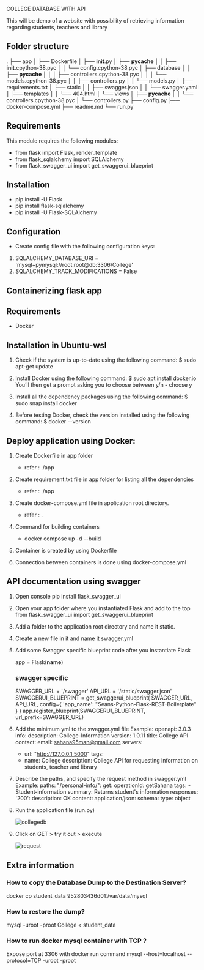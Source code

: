COLLEGE DATABASE WITH API

This will be demo of a website with possibility of retrieving information regarding students, teachers and library

## Folder structure

.
├── app
│   ├── Dockerfile
│   ├── __init__.py
│   ├── __pycache__
│   │   ├── __init__.cpython-38.pyc
│   │   └── config.cpython-38.pyc
│   ├── database
│   │   ├── __pycache__
│   │   │   ├── controllers.cpython-38.pyc
│   │   │   └── models.cpython-38.pyc
│   │   ├── controllers.py
│   │   └── models.py
│   ├── requirements.txt
│   ├── static
│   │   ├── swagger.json
│   │   └── swagger.yaml
│   ├── templates
│   │   └── 404.html
│   └── views
│       ├── __pycache__
│       │   └── controllers.cpython-38.pyc
│       └── controllers.py
├── config.py
├── docker-compose.yml
├── readme.md
└── run.py


## Requirements

This module requires the following modules:

- from flask import Flask, render_template
- from flask_sqlalchemy import SQLAlchemy
- from flask_swagger_ui import get_swaggerui_blueprint

## Installation

- pip install -U Flask
- pip install flask-sqlalchemy
- pip install -U Flask-SQLAlchemy

## Configuration

- Create config file with the following configuration keys:

1. SQLALCHEMY_DATABASE_URI = 'mysql+pymysql://root:root@db:3306/College'
2. SQLALCHEMY_TRACK_MODIFICATIONS = False


## Containerizing flask app

## Requirements

- Docker

## Installation in Ubuntu-wsl

1. Check if the system is up-to-date using the following command:
   $ sudo apt-get update

2. Install Docker using the following command:
   $ sudo apt install docker.io
You’ll then get a prompt asking you to choose between y/n - choose y

3. Install all the dependency packages using the following command:
   $ sudo snap install docker

4. Before testing Docker, check the version installed using the following command:
   $ docker --version

## Deploy application using Docker:

1. Create Dockerfile in app folder
   - refer : ./app
   
2. Create requirement.txt file in app folder for listing all the dependencies
   - refer : ./app
   
3. Create docker-compose.yml file in application root directory.
   - refer : .
   
4. Command for building containers
   - docker compose up -d --build
   
5. Container is created by using Dockerfile

6. Connection between containers is done using docker-compose.yml

## API documentation using swagger

1. Open console
    pip install flask_swagger_ui
    
2. Open your app folder where you instantiated Flask and add to the top
    from flask_swagger_ui import get_swaggerui_blueprint
    
3. Add a folder to the application root directory and name it static.

4. Create a new file in it and name it swagger.yml

5. Add some Swagger specific blueprint code after you instantiate Flask

   app = Flask(__name__)

   ### swagger specific ###
   SWAGGER_URL = '/swagger'
   API_URL = '/static/swagger.json'
   SWAGGERUI_BLUEPRINT = get_swaggerui_blueprint(
       SWAGGER_URL,
       API_URL,
       config={
           'app_name': "Seans-Python-Flask-REST-Boilerplate"
       }
   )
   app.register_blueprint(SWAGGERUI_BLUEPRINT, url_prefix=SWAGGER_URL)
    
6. Add the minimum yml to the swagger.yml file 
     Example:
      openapi: 3.0.3
     info:
       description: College-Information
       version: 1.0.11
       title: College API
       contact:
         email: sahana95man@gmail.com
     servers:
     - url: "http://127.0.0.1:5000"
     tags:
     - name: College
       description: College API for requesting information on students, teacher and library
    
7. Describe the paths, and specify the request method in swagger.yml
   Example:
    paths:
   "/personal-info/":
     get:
       operationId: getSahana
       tags:
       - Student-information
       summary: Returns student's information
       responses:
         '200':
           description: OK
           content:
             application/json:
               schema:
                 type: object
                 
8. Run the application file (run.py)

   ![collegedb](https://user-images.githubusercontent.com/115713117/208236786-f13cfe0d-7d2d-4755-9399-1918ac5d7372.PNG)

9. Click on GET > try it out > execute

   ![request](https://user-images.githubusercontent.com/115713117/208237350-433d6f23-b899-4296-a633-5dd9a0ca3aec.PNG)


    
## Extra information

### How to copy the Database Dump to the Destination Server?
docker cp student_data 952803436d01:/var/data/mysql


### How to restore the dump?
 mysql -uroot -proot College < student_data

### How to run docker mysql container with TCP ?
Expose port at 3306 with docker run command
mysql --host=localhost --protocol=TCP -uroot -proot
